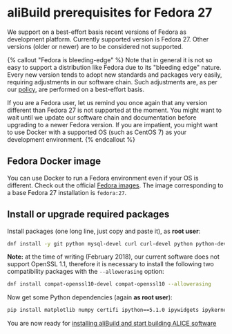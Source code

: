 aliBuild prerequisites for Fedora 27
====================================

We support on a best-effort basis recent versions of Fedora as development platform. Currently
supported version is Fedora 27. Other versions (older or newer) are to be considered not supported.

{% callout "Fedora is bleeding-edge" %}
Note that in general it is not so easy to support a distribution like Fedora due to its "bleeding
edge" nature. Every new version tends to adopt new standards and packages very easily, requiring
adjustments in our software chain. Such adjustments are, as per our
[policy](https://indico.cern.ch/event/642232/#3-wp3-common-tools-and-softwar), are performed on a
best-effort basis.

If you are a Fedora user, let us remind you once again that any version different than Fedora 27 is
not supported at the moment. You might want to wait until we update our software chain and
documentation before upgrading to a newer Fedora version. If you are impatient, you might want to
use Docker with a supported OS (such as CentOS 7) as your development environment.
{% endcallout %}


## Fedora Docker image

You can use Docker to run a Fedora environment even if your OS is different. Check out the official
[Fedora images](https://hub.docker.com/_/fedora/). The image corresponding to a base Fedora 27
installation is `fedora:27`.


## Install or upgrade required packages

Install packages (one long line, just copy and paste it), as **root user**:

```bash
dnf install -y git python mysql-devel curl curl-devel python python-devel python-pip bzip2 bzip2-devel autoconf automake texinfo gettext gettext-devel libtool freetype freetype-devel libpng libpng-devel sqlite sqlite-devel ncurses-devel mesa-libGLU-devel libX11-devel libXpm-devel libXext-devel libXft-devel libxml2 libxml2-devel motif motif-devel kernel-devel pciutils-devel kmod-devel bison flex perl-ExtUtils-Embed environment-modules which gcc-gfortran gcc-c++ swig rsync
```

**Note:** at the time of writing (February 2018), our current software does not support OpenSSL 1.1,
therefore it is necessary to install the following two compatibility packages with the
`--allowerasing` option:

```bash
dnf install compat-openssl10-devel compat-openssl10 --allowerasing
```

Now get some Python dependencies (again **as root user**):

```bash
pip install matplotlib numpy certifi ipython==5.1.0 ipywidgets ipykernel notebook metakernel pyyaml
```

You are now ready for [installing aliBuild and start building ALICE
software](README.md#get-or-upgrade-alibuild)
